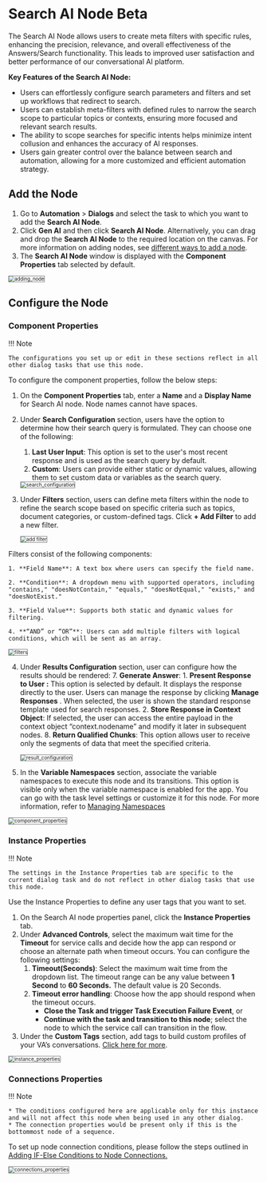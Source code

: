# Search AI Node Beta

The Search AI Node allows users to create meta filters with specific rules, enhancing the precision, relevance, and overall effectiveness of the Answers/Search functionality. This leads to improved user satisfaction and better performance of our conversational AI platform.

**Key Features of the Search AI Node:**

* Users can effortlessly configure search parameters and filters and set up workflows that redirect to search.
* Users can establish meta-filters with defined rules to narrow the search scope to particular topics or contexts, ensuring more focused and relevant search results.
* The ability to scope searches for specific intents helps minimize intent collusion and enhances the accuracy of AI responses.
* Users gain greater control over the balance between search and automation, allowing for a more customized and efficient automation strategy.

## Add the Node

1. Go to **Automation** > **Dialogs** and select the task to which you want to add the **Search AI Node**.
2. Click **Gen AI** and then click **Search AI Node**. Alternatively, you can drag and drop the **Search AI Node** to the required location on the canvas. For more information on adding nodes, see [different ways to add a node](../../using-the-dialog-builder-tool/#add-nodes).
3. The **Search AI Node** window is displayed with the **Component Properties** tab selected by default.

<img src="../images/search_ai_adding_node.png" alt="adding_node" title="adding_node" style="border:1px solid gray;zoom:70%;">


## Configure the Node

### Component Properties


!!! Note

    The configurations you set up or edit in these sections reflect in all other dialog tasks that use this node.

To configure the component properties, follow the below steps:

1. On the **Component Properties** tab, enter a **Name** and a **Display Name** for Search AI  node. Node names cannot have spaces.
2. Under **Search Configuration** section, users have the option to determine how their search query is formulated. They can choose one of the following:
    1. **Last User Input**: This option is set to the user's most recent response and is used as the search query by default.
    2. **Custom**: Users can provide either static or dynamic values, allowing them to set custom data or variables as the search query.

    <img src="../images/search_ai_search_configuration.png" alt="search_configuration" title="search_configuration" style="border:1px solid gray;zoom:70%;">

3. Under **Filters** section, users can define meta filters within the node to refine the search scope based on specific criteria such as topics, document categories, or custom-defined tags. Click **+ Add Filter** to add a new filter.

    <img src="../images/search_ai_add_filter.png" alt="add filter" title="add_filter" style="border:1px solid gray;zoom:70%;">
 
Filters consist of the following components:

    1. **Field Name**: A text box where users can specify the field name.

    2. **Condition**: A dropdown menu with supported operators, including "contains," "doesNotContain," "equals," "doesNotEqual," "exists," and "doesNotExist."

    3. **Field Value**: Supports both static and dynamic values for filtering.

    4. **“AND” or “OR”**: Users can add multiple filters with logical conditions, which will be sent as an array.


<img src="../images/search_ai_filters.png" alt="filters" title="filters" style="border:1px solid gray;zoom:70%;">
 

4. Under **Results Configuration** section, user can configure how the results should be rendered:
    7. **Generate Answer**:
        1. **Present Response to User :** This option is selected by default. It displays the response directly to the user. Users can manage the response by clicking **Manage Responses** . When selected, the user is shown the standard response template used for search responses.
        2. **Store Response in Context Object**: If selected, the user can access the entire payload in the context object  “context.nodename” and modify it later in subsequent nodes.
    8. **Return Qualified Chunks**: This option allows user to receive only the segments of data that meet the specified criteria. 

    <img src="../images/search_ai_result_configuration.png" alt="result_configuration" title="Result_configuration" style="border:1px solid gray;zoom:70%;">

5. In the **Variable Namespaces** section, associate the variable namespaces to execute this node and its transitions. This option is visible only when the variable namespace is enabled for the app. You can go with the task level settings or customize it for this node. For more information, refer to [Managing Namespaces](../../../../app-settings/managing-namespace.md)

 <img src="../images/search_ai_component_properties.png" alt="component_properties" title="component properties" style="border:1px solid gray;zoom:70%;">
 

### Instance Properties

!!! Note

    The settings in the Instance Properties tab are specific to the current dialog task and do not reflect in other dialog tasks that use this node.

Use the Instance Properties to define any user tags that you want to set.

1. On the Search AI node properties panel, click the **Instance Properties** tab.
2. Under **Advanced Controls**, select the maximum wait time for the **Timeout** for service calls and decide how the  app can respond or choose an alternate path when timeout occurs. You can configure the following settings:
    1. **Timeout(Seconds)**: Select the maximum wait time from the dropdown list. The timeout range can be any value between **1 Second** to **60 Seconds.** The default value is 20 Seconds.
    2. **Timeout error handling**: Choose how the app should respond when the timeout occurs.
        * **Close the Task and trigger Task Execution Failure Event**, or
        * **Continue with the task and transition to this node**; select the node to which the service call can transition in the flow.
3. Under the **Custom Tags** section, add tags to build custom profiles of your VA’s conversations. [Click here for more](../../../../../analytics/automation/custom-dashboard/custom-meta-tags).

 <img src="../images/search_ai_instance_properties.png" alt="instance_properties" title="instance_properties" style="border:1px solid gray;zoom:70%;">
 

### Connections Properties

!!! Note

    * The conditions configured here are applicable only for this instance and will not affect this node when being used in any other dialog.
    * The connection properties would be present only if this is the bottommost node of a sequence.

To set up node connection conditions, please follow the steps outlined in [Adding IF-Else Conditions to Node Connections.](../../node-connections/nodes-conditions)

 <img src="../images/search_ai_connections_properties.png" alt="connections_properties" title="connections_properties" style="border:1px solid gray;zoom:70%;">